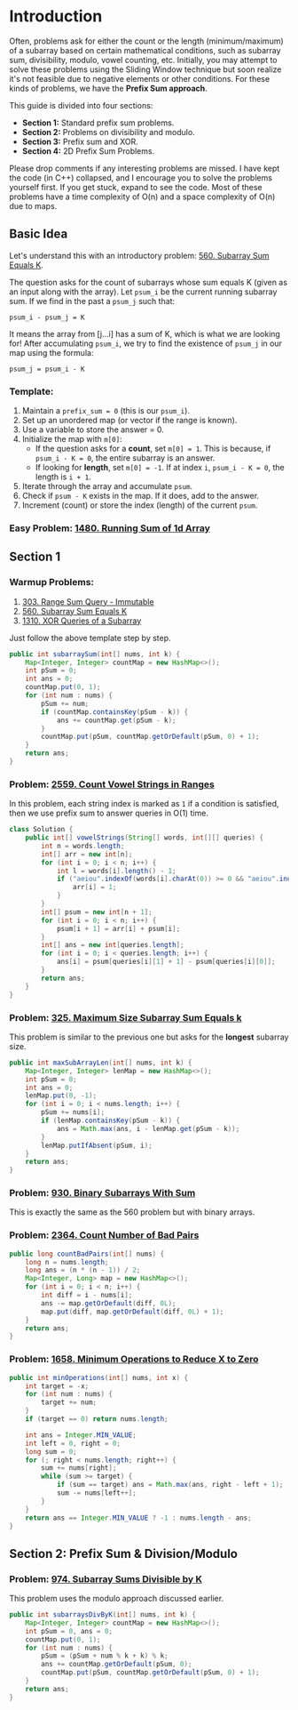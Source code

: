 # Introduction

Often, problems ask for either the count or the length (minimum/maximum) of a subarray based on certain mathematical conditions, such as subarray sum, divisibility, modulo, vowel counting, etc. Initially, you may attempt to solve these problems using the Sliding Window technique but soon realize it's not feasible due to negative elements or other conditions. For these kinds of problems, we have the **Prefix Sum approach**.

This guide is divided into four sections:
- **Section 1:** Standard prefix sum problems.
- **Section 2:** Problems on divisibility and modulo.
- **Section 3:** Prefix sum and XOR.
- **Section 4:** 2D Prefix Sum Problems.

Please drop comments if any interesting problems are missed. I have kept the code (in C++) collapsed, and I encourage you to solve the problems yourself first. If you get stuck, expand to see the code. Most of these problems have a time complexity of O(n) and a space complexity of O(n) due to maps.

## Basic Idea
Let's understand this with an introductory problem: [560. Subarray Sum Equals K](https://leetcode.com/problems/subarray-sum-equals-k/).

The question asks for the count of subarrays whose sum equals K (given as an input along with the array). Let `psum_i` be the current running subarray sum. If we find in the past a `psum_j` such that:
```
psum_i - psum_j = K
```
It means the array from [j...i] has a sum of K, which is what we are looking for! After accumulating `psum_i`, we try to find the existence of `psum_j` in our map using the formula:
```
psum_j = psum_i - K
```

### Template:
1. Maintain a `prefix_sum = 0` (this is our `psum_i`).
2. Set up an unordered map (or vector if the range is known).
3. Use a variable to store the answer = 0.
4. Initialize the map with `m[0]`:
   - If the question asks for a **count**, set `m[0] = 1`. This is because, if `psum_i - K = 0`, the entire subarray is an answer.
   - If looking for **length**, set `m[0] = -1`. If at index `i`, `psum_i - K = 0`, the length is `i + 1`.
5. Iterate through the array and accumulate `psum`.
6. Check if `psum - K` exists in the map. If it does, add to the answer.
7. Increment (count) or store the index (length) of the current `psum`.

### Easy Problem: [1480. Running Sum of 1d Array](https://leetcode.com/problems/running-sum-of-1d-array/)

## Section 1

### Warmup Problems:
1. [303. Range Sum Query - Immutable](https://leetcode.com/problems/range-sum-query-immutable/)
2. [560. Subarray Sum Equals K](https://leetcode.com/problems/subarray-sum-equals-k/)
3. [1310. XOR Queries of a Subarray](https://leetcode.com/problems/xor-queries-of-a-subarray/)

Just follow the above template step by step.

```java
public int subarraySum(int[] nums, int k) {
    Map<Integer, Integer> countMap = new HashMap<>();
    int pSum = 0;
    int ans = 0;
    countMap.put(0, 1);
    for (int num : nums) {
        pSum += num;
        if (countMap.containsKey(pSum - k)) {
            ans += countMap.get(pSum - k);
        }
        countMap.put(pSum, countMap.getOrDefault(pSum, 0) + 1);
    }
    return ans;
}
```

### Problem: [2559. Count Vowel Strings in Ranges](https://leetcode.com/problems/count-vowel-strings-in-ranges/)

In this problem, each string index is marked as `1` if a condition is satisfied, then we use prefix sum to answer queries in O(1) time.

```java
class Solution {
    public int[] vowelStrings(String[] words, int[][] queries) {
        int n = words.length;
        int[] arr = new int[n];
        for (int i = 0; i < n; i++) {
            int l = words[i].length() - 1;
            if ("aeiou".indexOf(words[i].charAt(0)) >= 0 && "aeiou".indexOf(words[i].charAt(l)) >= 0) {
                arr[i] = 1;
            }
        }
        int[] psum = new int[n + 1];
        for (int i = 0; i < n; i++) {
            psum[i + 1] = arr[i] + psum[i];
        }
        int[] ans = new int[queries.length];
        for (int i = 0; i < queries.length; i++) {
            ans[i] = psum[queries[i][1] + 1] - psum[queries[i][0]];
        }
        return ans;
    }
}
```

### Problem: [325. Maximum Size Subarray Sum Equals k](https://leetcode.com/problems/maximum-size-subarray-sum-equals-k/)

This problem is similar to the previous one but asks for the **longest** subarray size.

```java
public int maxSubArrayLen(int[] nums, int k) {
    Map<Integer, Integer> lenMap = new HashMap<>();
    int pSum = 0;
    int ans = 0;
    lenMap.put(0, -1);
    for (int i = 0; i < nums.length; i++) {
        pSum += nums[i];
        if (lenMap.containsKey(pSum - k)) {
            ans = Math.max(ans, i - lenMap.get(pSum - k));
        }
        lenMap.putIfAbsent(pSum, i);
    }
    return ans;
}
```

### Problem: [930. Binary Subarrays With Sum](https://leetcode.com/problems/binary-subarrays-with-sum/)

This is exactly the same as the 560 problem but with binary arrays.

### Problem: [2364. Count Number of Bad Pairs](https://leetcode.com/problems/count-number-of-bad-pairs/)

```java
public long countBadPairs(int[] nums) {
    long n = nums.length;
    long ans = (n * (n - 1)) / 2;
    Map<Integer, Long> map = new HashMap<>();
    for (int i = 0; i < n; i++) {
        int diff = i - nums[i];
        ans -= map.getOrDefault(diff, 0L);
        map.put(diff, map.getOrDefault(diff, 0L) + 1);
    }
    return ans;
}
```

### Problem: [1658. Minimum Operations to Reduce X to Zero](https://leetcode.com/problems/minimum-operations-to-reduce-x-to-zero/)

```java
public int minOperations(int[] nums, int x) {
    int target = -x;
    for (int num : nums) {
        target += num;
    }
    if (target == 0) return nums.length;

    int ans = Integer.MIN_VALUE;
    int left = 0, right = 0;
    long sum = 0;
    for (; right < nums.length; right++) {
        sum += nums[right];
        while (sum >= target) {
            if (sum == target) ans = Math.max(ans, right - left + 1);
            sum -= nums[left++];
        }
    }
    return ans == Integer.MIN_VALUE ? -1 : nums.length - ans;
}
```

## Section 2: Prefix Sum & Division/Modulo

### Problem: [974. Subarray Sums Divisible by K](https://leetcode.com/problems/subarray-sums-divisible-by-k/)

This problem uses the modulo approach discussed earlier.

```java
public int subarraysDivByK(int[] nums, int k) {
    Map<Integer, Integer> countMap = new HashMap<>();
    int pSum = 0, ans = 0;
    countMap.put(0, 1);
    for (int num : nums) {
        pSum = (pSum + num % k + k) % k;
        ans += countMap.getOrDefault(pSum, 0);
        countMap.put(pSum, countMap.getOrDefault(pSum, 0) + 1);
    }
    return ans;
}
```
